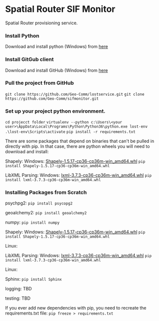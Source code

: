 # Spatial Router SIF Monitor
Spatial Router provisioning service.

### Install Python
Download and install python (Windows) from [here](https://www.python.org/ftp/python/3.6.1/python-3.6.1-amd64.exe)

### Install GitGub client
Download and install GitHub (Windows) from [here](https://desktop.github.com)

### Pull the project from GitHub
`git clone https://github.com/Geo-Comm/lostservice.git`
`git clone https://github.com/Geo-Comm/sifmonitor.git`

### Set up your project python environment.
`cd projecct folder`
`virtualenv --python c:\Users\<your user>\AppData\Local\Programs\Python\Python36\python.exe lost-env`
`.\lost-env\Scripts\activate`
`pip install -r requirements.txt`

There are some packages that depend on binaries that can't be pulled in directly with pip.
In that case, there are python wheels you will need to download and install:

Shapely:
Windows:
[Shapely-1.5.17-cp36-cp36m-win_amd64.whl](http://www.lfd.uci.edu/~gohlke/pythonlibs/#shapely)
`pip install Shapely-1.5.17-cp36-cp36m-win_amd64.whl`

LibXML Parsing:
Windows:
[lxml-3.7.3-cp36-cp36m-win_amd64.whl](https://pypi.python.org/packages/cb/18/5e1a771220b23640b984765133414070c2f52da7102987b3377a51ccfa2c/lxml-3.7.3-cp36-cp36m-win_amd64.whl#md5=f8b0b8e0363305ecba33925d31d27631)
`pip install lxml-3.7.3-cp36-cp36m-win_amd64.whl`


### Installing Packages from Scratch
psychpg2:
`pip install psycopg2`

geoalchemy2:
`pip install geoalchemy2`

numpy:
`pip install numpy`

Shapely:
Windows:
[Shapely-1.5.17-cp36-cp36m-win_amd64.whl](http://www.lfd.uci.edu/~gohlke/pythonlibs/#shapely)
`pip install Shapely-1.5.17-cp36-cp36m-win_amd64.whl`

Linux:


LibXML Parsing:
Windows:
[lxml-3.7.3-cp36-cp36m-win_amd64.whl](https://pypi.python.org/packages/cb/18/5e1a771220b23640b984765133414070c2f52da7102987b3377a51ccfa2c/lxml-3.7.3-cp36-cp36m-win_amd64.whl#md5=f8b0b8e0363305ecba33925d31d27631)
`pip install lxml-3.7.3-cp36-cp36m-win_amd64.whl`

Linux:

Sphinx:
`pip install Sphinx`

logging:
TBD

testing:
TBD

If you ever add new dependencies with pip, you need to recreate the requirements.txt file:
`pip freeze > requirements.txt`
